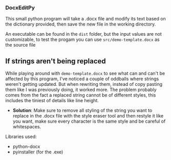 ### DocxEditPy

This small python program will take a .docx file and modify its text based on the dictionary provided, then save the new file in the working directory.

An executable can be found in the ```dist``` folder, but the input values are not customizable, to test the progam you can use ```src/demo-template.docx``` as the source file

## If strings aren't being replaced
While playing around with ```demo-template.docx``` to see what can and can't be affected by this program, I've noticed a couple of oddballs where strings weren't getting updated. But when rewriting them, instead of copy pasting them like I was previously doing, it worked more. The problem probably comes from the fact a replaced string cannot be of different styles, this includes the tiniest of details like line height.
- **Solution**: Make sure to remove all styling of the string you want to replace in the .docx file with the style eraser tool and then restyle it like you want, make sure every character is the same style and be careful of whitespaces.

Libraries used:
- python-docx
- pyinstaller (for the .exe)
